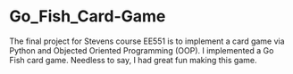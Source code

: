 # Go_Fish_Card-Game
The final project for Stevens course EE551 is to implement a card game via Python and Objected Oriented Programming (OOP). I implemented a Go Fish card game. Needless to say, I had great fun making this game.

